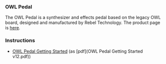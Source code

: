 ### OWL Pedal

The OWL Pedal is a  synthesizer and effects pedal based on the legacy OWL board, designed and manufactured by Rebel Technology. The product page is [here](https://www.rebeltech.org/products/owl-pedal).

### Instructions
* [OWL Pedal Getting Started](OWL_Pedal_Getting_Started) (as [pdf](OWL Pedal Getting Started v12.pdf))
